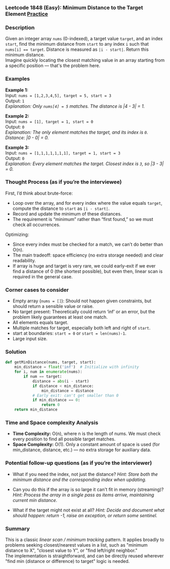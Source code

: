### Leetcode 1848 (Easy): Minimum Distance to the Target Element [Practice](https://leetcode.com/problems/minimum-distance-to-the-target-element)

### Description  
Given an integer array `nums` (0-indexed), a target value `target`, and an index `start`, find the minimum distance from `start` to any index `i` such that `nums[i] == target`. Distance is measured as `|i - start|`. Return this minimum distance.  
Imagine quickly locating the closest matching value in an array starting from a specific position — that's the problem here.

### Examples  

**Example 1:**  
Input: `nums = [1,2,3,4,5], target = 5, start = 3`  
Output: `1`  
*Explanation: Only `nums[4] = 5` matches. The distance is |4 - 3| = 1.*

**Example 2:**  
Input: `nums = [1], target = 1, start = 0`  
Output: `0`  
*Explanation: The only element matches the target, and its index is `0`. Distance: |0 - 0| = 0.*

**Example 3:**  
Input: `nums = [1,1,1,1,1,1,1], target = 1, start = 3`  
Output: `0`  
*Explanation: Every element matches the target. Closest index is `3`, so |3 - 3| = 0.*

### Thought Process (as if you’re the interviewee)  
First, I’d think about brute-force:  
- Loop over the array, and for every index where the value equals `target`, compute the distance to `start` as `|i - start|`.
- Record and update the minimum of these distances.
- The requirement is “minimum” rather than “first found,” so we must check all occurrences.

Optimizing:  
- Since every index must be checked for a match, we can’t do better than O(n).
- The main tradeoff: space efficiency (no extra storage needed) and clear readability.
- If array is huge and target is very rare, we could early-exit if we ever find a distance of 0 (the shortest possible), but even then, linear scan is required in the general case.

### Corner cases to consider  
- Empty array (`nums = []`): Should not happen given constraints, but should return a sensible value or raise.
- No target present: Theoretically could return ‘inf’ or an error, but the problem likely guarantees at least one match.
- All elements equals target.
- Multiple matches for target, especially both left and right of `start`.
- start at boundaries: `start = 0` or `start = len(nums)-1`.
- Large input size.

### Solution

```python
def getMinDistance(nums, target, start):
    min_distance = float('inf')  # Initialize with infinity
    for i, num in enumerate(nums):
        if num == target:
            distance = abs(i - start)
            if distance < min_distance:
                min_distance = distance
            # Early exit: can't get smaller than 0
            if min_distance == 0:
                return 0
    return min_distance
```

### Time and Space complexity Analysis  

- **Time Complexity:** O(n), where n is the length of nums. We must check every position to find all possible target matches.
- **Space Complexity:** O(1). Only a constant amount of space is used (for min_distance, distance, etc.) — no extra storage for auxiliary data.

### Potential follow-up questions (as if you’re the interviewer)  

- What if you need the index, not just the distance?
  *Hint: Store both the minimum distance and the corresponding index when updating.*

- Can you do this if the array is so large it can't fit in memory (streaming)?
  *Hint: Process the array in a single pass as items arrive, maintaining current min distance.*

- What if the target might not exist at all?
  *Hint: Decide and document what should happen: return -1, raise an exception, or return some sentinel.*

### Summary
This is a classic *linear scan / minimum tracking* pattern. It applies broadly to problems seeking closest/nearest values in a list, such as "minimum distance to X", "closest value to Y", or "find left/right neighbor."  
The implementation is straightforward, and can be directly reused wherever "find min (distance or difference) to target" logic is needed.